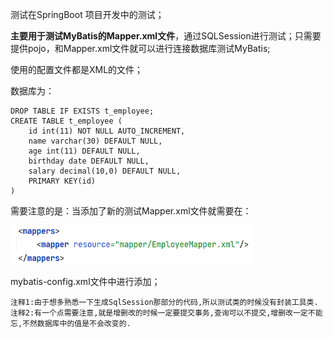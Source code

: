 测试在SpringBoot 项目开发中的测试；

**主要用于测试MyBatis的Mapper.xml文件**，通过SQLSession进行测试；只需要提供pojo，和Mapper.xml文件就可以进行连接数据库测试MyBatis;

使用的配置文件都是XML的文件；

数据库为：

```mysql
DROP TABLE IF EXISTS t_employee; 
CREATE TABLE t_employee ( 
    id int(11) NOT NULL AUTO_INCREMENT,  
    name varchar(30) DEFAULT NULL,  
    age int(11) DEFAULT NULL,  
    birthday date DEFAULT NULL,  
    salary decimal(10,0) DEFAULT NULL,  
    PRIMARY KEY(id)
)
```

需要注意的是：当添加了新的测试Mapper.xml文件就需要在：

<img src="img/README/image-20220809172257265.png" alt="image-20220809172257265" style="zoom:67%;" />

mybatis-config.xml文件中进行添加；



```
注释1:由于想多熟悉一下生成SqlSession那部分的代码,所以测试类的时候没有封装工具类.
注释2:有一个点需要注意,就是增删改的时候一定要提交事务,查询可以不提交,增删改一定不能忘,不然数据库中的值是不会改变的.
```

